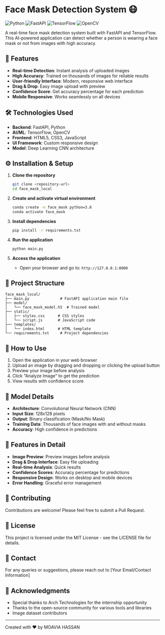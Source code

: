 # Face Mask Detection System 😷

![Python](https://img.shields.io/badge/Python-3.8+-blue.svg)
![FastAPI](https://img.shields.io/badge/FastAPI-Latest-009688.svg)
![TensorFlow](https://img.shields.io/badge/TensorFlow-2.0+-FF6F00.svg)
![OpenCV](https://img.shields.io/badge/OpenCV-Latest-5C3EE8.svg)

A real-time face mask detection system built with FastAPI and TensorFlow. This AI-powered application can detect whether a person is wearing a face mask or not from images with high accuracy.

## 🚀 Features

- **Real-time Detection**: Instant analysis of uploaded images
- **High Accuracy**: Trained on thousands of images for reliable results
- **User-friendly Interface**: Modern, responsive web interface
- **Drag & Drop**: Easy image upload with preview
- **Confidence Score**: Get accuracy percentage for each prediction
- **Mobile Responsive**: Works seamlessly on all devices

## 🛠️ Technologies Used

- **Backend**: FastAPI, Python
- **AI/ML**: TensorFlow, OpenCV
- **Frontend**: HTML5, CSS3, JavaScript
- **UI Framework**: Custom responsive design
- **Model**: Deep Learning CNN architecture

## ⚙️ Installation & Setup

1. **Clone the repository**
   ```bash
   git clone <repository-url>
   cd face_mask_local
   ```

2. **Create and activate virtual environment**
   ```bash
   conda create -n face_mask python=3.8
   conda activate face_mask
   ```

3. **Install dependencies**
   ```bash
   pip install -r requirements.txt
   ```

4. **Run the application**
   ```bash
   python main.py
   ```

5. **Access the application**
   - Open your browser and go to: `http://127.0.0.1:8000`

## 📁 Project Structure

```
face_mask_local/
├── main.py              # FastAPI application main file
├── model/
│   └── face_mask_model.h5  # Trained model
├── static/
│   ├── styles.css      # CSS styles
│   └── script.js       # JavaScript code
├── templates/
│   └── index.html      # HTML template
└── requirements.txt     # Project dependencies
```

## 🎯 How to Use

1. Open the application in your web browser
2. Upload an image by dragging and dropping or clicking the upload button
3. Preview your image before analysis
4. Click "Analyze Image" to get the prediction
5. View results with confidence score

## 🤖 Model Details

- **Architecture**: Convolutional Neural Network (CNN)
- **Input Size**: 128x128 pixels
- **Output**: Binary classification (Mask/No Mask)
- **Training Data**: Thousands of face images with and without masks
- **Accuracy**: High confidence in predictions

## 🌟 Features in Detail

- **Image Preview**: Preview images before analysis
- **Drag & Drop Interface**: Easy file uploading
- **Real-time Analysis**: Quick results
- **Confidence Scores**: Accuracy percentage for predictions
- **Responsive Design**: Works on desktop and mobile devices
- **Error Handling**: Graceful error management

## 🤝 Contributing

Contributions are welcome! Please feel free to submit a Pull Request.

## 📝 License

This project is licensed under the MIT License - see the LICENSE file for details.

## 📧 Contact

For any queries or suggestions, please reach out to [Your Email/Contact Information]

## 🙏 Acknowledgments

- Special thanks to Arch Technologies for the internship opportunity
- Thanks to the open-source community for various tools and libraries
- Image dataset contributors

---
Created with ❤️ by MOAVIA HASSAN
